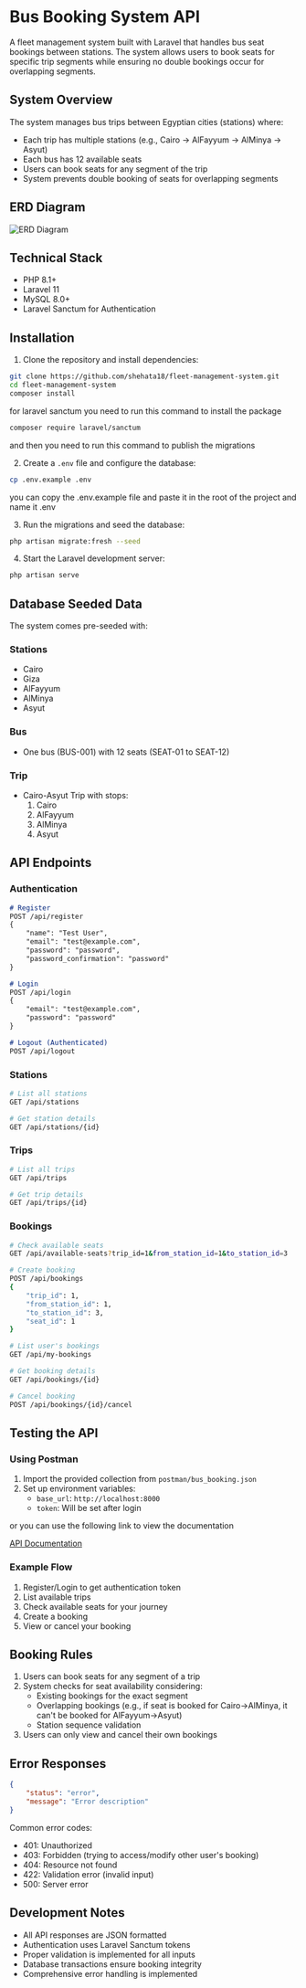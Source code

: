 # Bus Booking System API

A fleet management system built with Laravel that handles bus seat bookings between stations. The system allows users to book seats for specific trip segments while ensuring no double bookings occur for overlapping segments.

## System Overview

The system manages bus trips between Egyptian cities (stations) where:
- Each trip has multiple stations (e.g., Cairo → AlFayyum → AlMinya → Asyut)
- Each bus has 12 available seats
- Users can book seats for any segment of the trip
- System prevents double booking of seats for overlapping segments

## ERD Diagram

![ERD Diagram](erd.png)

## Technical Stack

- PHP 8.1+
- Laravel 11
- MySQL 8.0+
- Laravel Sanctum for Authentication

## Installation

1. Clone the repository and install dependencies:

```bash
git clone https://github.com/shehata18/fleet-management-system.git
cd fleet-management-system
composer install
```
for laravel sanctum you need to run this command to install the package

```bash
composer require laravel/sanctum
```
and then you need to run this command to publish the migrations


2. Create a `.env` file and configure the database:

```bash
cp .env.example .env
```
you can copy the .env.example file and paste it in the root of the project and name it .env

3. Run the migrations and seed the database:

```bash
php artisan migrate:fresh --seed
```

4. Start the Laravel development server:

```bash
php artisan serve
```

## Database Seeded Data

The system comes pre-seeded with:

### Stations
- Cairo
- Giza
- AlFayyum
- AlMinya
- Asyut

### Bus
- One bus (BUS-001) with 12 seats (SEAT-01 to SEAT-12)

### Trip
- Cairo-Asyut Trip with stops:
  1. Cairo
  2. AlFayyum
  3. AlMinya
  4. Asyut

## API Endpoints

### Authentication

```bash:README.md
# Register
POST /api/register
{
    "name": "Test User",
    "email": "test@example.com",
    "password": "password",
    "password_confirmation": "password"
}

# Login
POST /api/login
{
    "email": "test@example.com",
    "password": "password"
}

# Logout (Authenticated)
POST /api/logout
```

### Stations
```bash
# List all stations
GET /api/stations

# Get station details
GET /api/stations/{id}
```

### Trips
```bash
# List all trips
GET /api/trips

# Get trip details
GET /api/trips/{id}
```

### Bookings
```bash
# Check available seats
GET /api/available-seats?trip_id=1&from_station_id=1&to_station_id=3

# Create booking
POST /api/bookings
{
    "trip_id": 1,
    "from_station_id": 1,
    "to_station_id": 3,
    "seat_id": 1
}

# List user's bookings
GET /api/my-bookings

# Get booking details
GET /api/bookings/{id}

# Cancel booking
POST /api/bookings/{id}/cancel
```

## Testing the API

### Using Postman
1. Import the provided collection from `postman/bus_booking.json`
2. Set up environment variables:
   - `base_url`: `http://localhost:8000`
   - `token`: Will be set after login

or you can use the following link to view the documentation

[API Documentation](https://documenter.getpostman.com/view/23602722/2sAYX6q2UY) 


### Example Flow
1. Register/Login to get authentication token
2. List available trips
3. Check available seats for your journey
4. Create a booking
5. View or cancel your booking

## Booking Rules

1. Users can book seats for any segment of a trip
2. System checks for seat availability considering:
   - Existing bookings for the exact segment
   - Overlapping bookings (e.g., if seat is booked for Cairo→AlMinya, it can't be booked for AlFayyum→Asyut)
   - Station sequence validation
3. Users can only view and cancel their own bookings

## Error Responses

```json
{
    "status": "error",
    "message": "Error description"
}
```

Common error codes:
- 401: Unauthorized
- 403: Forbidden (trying to access/modify other user's booking)
- 404: Resource not found
- 422: Validation error (invalid input)
- 500: Server error

## Development Notes

- All API responses are JSON formatted
- Authentication uses Laravel Sanctum tokens
- Proper validation is implemented for all inputs
- Database transactions ensure booking integrity
- Comprehensive error handling is implemented
